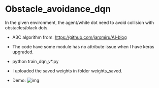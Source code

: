 # Obstacle_avoidance_dqn

In the given environment, the agent/white dot need to avoid collision with obstacles/black dots.

- A3C algorithm from: https://github.com/jaromiru/AI-blog

- The code have some module has no attribute issue when I have keras upgraded.

- python train_dqn_v*.py

- I uploaded the saved weights in folder weights_saved.


- Demo:
![img](https://github.com/saaries/Obstacle_avoidance_dqn/blob/master/result_demo.gif)

